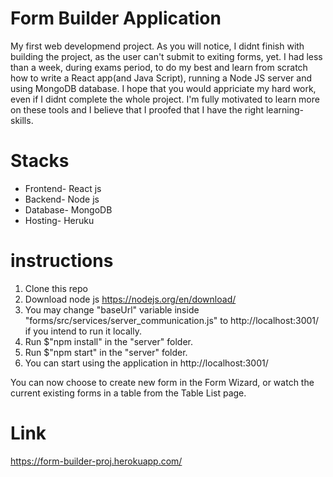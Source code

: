 # Form Builder Application

My first web developmend project.
As you will notice, I didnt finish with building the project, as the user can't submit to exiting forms, yet.
I had less than a week, during exams period, to do my best and learn from scratch how to write a React app(and Java Script), running a Node JS server
and using MongoDB database.
I hope that you would appriciate my hard work, even if I didnt complete the whole project. I'm fully motivated to learn more on these tools
and I believe that I proofed that I have the right learning-skills.


# Stacks
* Frontend- React js
* Backend- Node js
* Database- MongoDB
* Hosting- Heruku
    
# instructions
1. Clone this repo
2. Download node js https://nodejs.org/en/download/
3. You may change "baseUrl" variable inside "forms/src/services/server_communication.js" to http://localhost:3001/ if you intend
to run it locally.
4. Run $"npm install" in the "server" folder.
5. Run $"npm start" in the "server" folder. 
6. You can start using the application in http://localhost:3001/

You can now choose to create new form in the Form Wizard, or watch the current existing forms in a table from the Table List page.

# Link
https://form-builder-proj.herokuapp.com/
